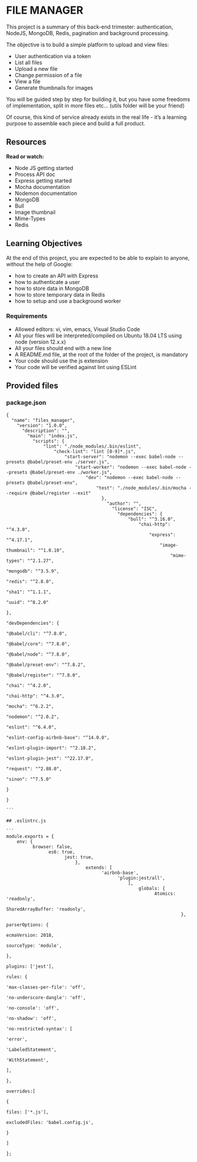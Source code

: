 # FILE MANAGER

This project is a summary of this back-end trimester: authentication, NodeJS, MongoDB, Redis, pagination and background processing.

The objective is to build a simple platform to upload and view files:

* User authentication via a token
* List all files
* Upload a new file
* Change permission of a file
* View a file
* Generate thumbnails for images

You will be guided step by step for building it, but you have some freedoms of implementation, split in more files etc… (utils folder will be your friend)

Of course, this kind of service already exists in the real life - it’s a learning purpose to assemble each piece and build a full product.


## Resources
**Read or watch:**

* Node JS getting started
* Process API doc
* Express getting started
* Mocha documentation
* Nodemon documentation
* MongoDB
* Bull
* Image thumbnail
* Mime-Types
* Redis

## Learning Objectives
At the end of this project, you are expected to be able to explain to anyone, without the help of Google:

* how to create an API with Express
* how to authenticate a user
* how to store data in MongoDB
* how to store temporary data in Redis
* how to setup and use a background worker

### Requirements
* Allowed editors: vi, vim, emacs, Visual Studio Code
* All your files will be interpreted/compiled on Ubuntu 18.04 LTS using node (version 12.x.x)
* All your files should end with a new line
* A README.md file, at the root of the folder of the project, is mandatory
* Your code should use the js extension
* Your code will be verified against lint using ESLint

## Provided files
### package.json
```
{
  "name": "files_manager",
    "version": "1.0.0",
      "description": "",
        "main": "index.js",
          "scripts": {
              "lint": "./node_modules/.bin/eslint",
                  "check-lint": "lint [0-9]*.js",
                      "start-server": "nodemon --exec babel-node --presets @babel/preset-env ./server.js",
                          "start-worker": "nodemon --exec babel-node --presets @babel/preset-env ./worker.js",
                              "dev": "nodemon --exec babel-node --presets @babel/preset-env",
                                  "test": "./node_modules/.bin/mocha --require @babel/register --exit" 
                                    },
                                      "author": "",
                                        "license": "ISC",
                                          "dependencies": {
                                              "bull": "^3.16.0",
                                                  "chai-http": "^4.3.0",
                                                      "express": "^4.17.1",
                                                          "image-thumbnail": "^1.0.10",
                                                              "mime-types": "^2.1.27",
                                                                  "mongodb": "^3.5.9",
                                                                      "redis": "^2.8.0",
                                                                          "sha1": "^1.1.1",
                                                                              "uuid": "^8.2.0"
                                                                                },
                                                                                  "devDependencies": {
                                                                                      "@babel/cli": "^7.8.0",
                                                                                          "@babel/core": "^7.8.0",
                                                                                              "@babel/node": "^7.8.0",
                                                                                                  "@babel/preset-env": "^7.8.2",
                                                                                                      "@babel/register": "^7.8.0",
                                                                                                          "chai": "^4.2.0",
                                                                                                              "chai-http": "^4.3.0",
                                                                                                                  "mocha": "^6.2.2",
                                                                                                                      "nodemon": "^2.0.2",
                                                                                                                          "eslint": "^6.4.0",
                                                                                                                              "eslint-config-airbnb-base": "^14.0.0",
                                                                                                                                  "eslint-plugin-import": "^2.18.2",
                                                                                                                                      "eslint-plugin-jest": "^22.17.0",
                                                                                                                                          "request": "^2.88.0",
                                                                                                                                              "sinon": "^7.5.0"
                                                                                                                                                }
                                                                                                                                                }
                                                                                                                                ```
                                                                                                                                ## .eslintrc.js
                                                                                                                                ```
module.exports = {
    env: {
          browser: false,
                es6: true,
                      jest: true,
                          },
                              extends: [
                                    'airbnb-base',
                                          'plugin:jest/all',
                                              ],
                                                  globals: {
                                                        Atomics: 'readonly',
                                                              SharedArrayBuffer: 'readonly',
                                                                  },
                                                                      parserOptions: {
                                                                            ecmaVersion: 2018,
                                                                                  sourceType: 'module',
                                                                                      },
                                                                                          plugins: ['jest'],
                                                                                              rules: {
                                                                                                    'max-classes-per-file': 'off',
                                                                                                          'no-underscore-dangle': 'off',
                                                                                                                'no-console': 'off',
                                                                                                                      'no-shadow': 'off',
                                                                                                                            'no-restricted-syntax': [
                                                                                                                                    'error',
                                                                                                                                            'LabeledStatement',
                                                                                                                                                    'WithStatement',
                                                                                                                                                          ],
                                                                                                                                                              },
                                                                                                                                                                  overrides:[
                                                                                                                                                                        {
                                                                                                                                                                                files: ['*.js'],
                                                                                                                                                                                        excludedFiles: 'babel.config.js',
                                                                                                                                                                                              }
                                                                                                                                                                                                  ]
                                                                                                                                                                                                  };
```
